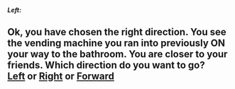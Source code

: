 ##### Left:
Ok, you have chosen the right direction. You see the vending machine you ran into previously ON your way to the bathroom. You are closer to your friends. Which direction do you want to go?  
[Left](directleft1.md) or [Right](directright1.md) or [Forward](forward.md)
---

